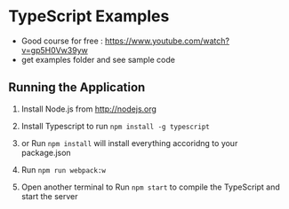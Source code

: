 # TypeScript Examples
-  Good course for free : https://www.youtube.com/watch?v=gp5H0Vw39yw
-  get examples folder and see sample code

## Running the Application

1. Install Node.js from http://nodejs.org

2. Install Typescript to run `npm install -g typescript`

2. or Run `npm install` will install everything accoridng to your package.json 

3. Run `npm run webpack:w`

4. Open another terminal to Run `npm start` to compile the TypeScript and start the server 
